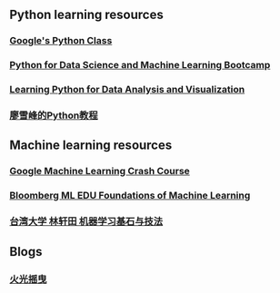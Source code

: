 ## Python learning resources
### [Google's Python Class](https://developers.google.com/edu/python/?hl=zh-CN)
### [Python for Data Science and Machine Learning Bootcamp](https://www.udemy.com/python-for-data-science-and-machine-learning-bootcamp/)
### [Learning Python for Data Analysis and Visualization](https://www.udemy.com/learning-python-for-data-analysis-and-visualization/)
### [廖雪峰的Python教程](https://www.liaoxuefeng.com/wiki/0014316089557264a6b348958f449949df42a6d3a2e542c000)

## Machine learning resources
### [Google Machine Learning Crash Course](https://developers.google.com/machine-learning/crash-course/)
### [Bloomberg ML EDU Foundations of Machine Learning](https://bloomberg.github.io/foml/#home)
### [台湾大学 林轩田 机器学习基石与技法](https://www.csie.ntu.edu.tw/~htlin/mooc/)

## Blogs
### [火光摇曳](http://www.flickering.cn/)
